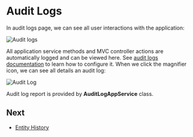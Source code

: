# Audit Logs

In audit logs page, we can see all user interactions with the application:

<img src="D:/Github/documents/docs/en/images/audit-logs-core-3.png" alt="Audit logs" class="img-thumbnail" />

All application service methods and MVC controller actions are automatically logged and can be viewed here. See [audit logs documentation](https://aspnetboilerplate.com/Pages/Documents/Audit-Logging) to learn how to configure it. When we click the magnifier icon, we can see all details an audit log:

<img src="D:/Github/documents/docs/en/images/audit-logs-detail-1.png" alt="Audit Log" class="img-thumbnail" />

Audit log report is provided by **AuditLogAppService** class.

## Next

- [Entity History](Features-Angular-Entity-History)